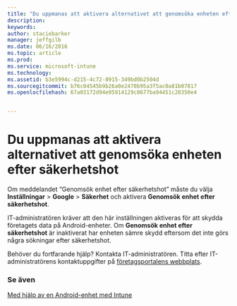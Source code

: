 ```yaml
---
title: "Du uppmanas att aktivera alternativet att genomsöka enheten efter säkerhetshot | Microsoft Intune"
description: 
keywords: 
author: staciebarker
manager: jeffgilb
ms.date: 06/16/2016
ms.topic: article
ms.prod: 
ms.service: microsoft-intune
ms.technology: 
ms.assetid: b3e5994c-d215-4c72-8915-349bd0b2504d
ms.sourcegitcommit: b76c04545b9b26a0e2470b95a3f5ac0a81b07817
ms.openlocfilehash: 67a03172d94e95914129c8677ba94451c28350e4


---
```


# Du uppmanas att aktivera alternativet att genomsöka enheten efter säkerhetshot

 Om meddelandet “Genomsök enhet efter säkerhetshot” måste du välja **Inställningar** > **Google** > **Säkerhet** och aktivera **Genomsök enhet efter säkerhetshot**. 

IT-administratören kräver att den här inställningen aktiveras för att skydda företagets data på Android-enheter. Om **Genomsök enhet efter säkerhetshot** är inaktiverat har enheten sämre skydd eftersom det inte görs några sökningar efter säkerhetshot.

Behöver du fortfarande hjälp? Kontakta IT-administratören. Titta efter IT-administratörens kontaktuppgifter på [företagsportalens webbplats](http://portal.manage.microsoft.com).

### Se även
[Med hjälp av en Android-enhet med Intune](using-your-android-device-with-intune.md)



<!--HONumber=Jun16_HO3-->


